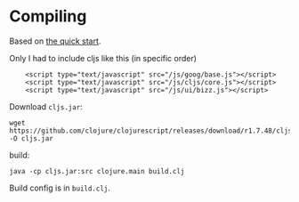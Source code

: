 # Compiling

Based on [the quick start](https://github.com/clojure/clojurescript/wiki/Quick-Start).

Only I had to include cljs like this (in specific order)

```
    <script type="text/javascript" src="/js/goog/base.js"></script>
    <script type="text/javascript" src="/js/cljs/core.js"></script>
    <script type="text/javascript" src="/js/ui/bizz.js"></script>
```

Download `cljs.jar`:

```
wget https://github.com/clojure/clojurescript/releases/download/r1.7.48/cljs.jar -O cljs.jar

```

build:

```
java -cp cljs.jar:src clojure.main build.clj
```

Build config is in `build.clj`.